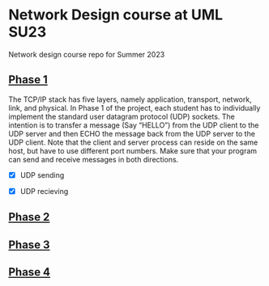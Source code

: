# Network Design course at UML SU23
Network design course repo for Summer 2023

## [Phase 1](Phase%201/)
The TCP/IP stack has five layers, namely application, transport, network, link, and physical. In Phase 1 of the project, each student has to individually implement the standard user datagram protocol (UDP) sockets. The intention is to transfer a message (Say “HELLO”) from the UDP client to the UDP server and then  ECHO the message back from the UDP server to the UDP client. Note that the client and server process can reside on the same host, but have to use different port numbers.  Make sure that your program can send and receive messages in both directions.
  - [x] UDP sending  
  - [x] UDP recieving


## [Phase 2](Phase%202/)
## [Phase 3](Phase%203/)
## [Phase 4](Phase%204/)
